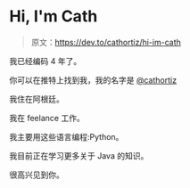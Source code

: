 # Hi, I'm Cath

> 原文：<https://dev.to/cathortiz/hi-im-cath>

我已经编码 4 年了。

你可以在推特上找到我，我的名字是 [@cathortiz](https://twitter.com/cathortiz)

我住在阿根廷。

我在 feelance 工作。

我主要用这些语言编程:Python。

我目前正在学习更多关于 Java 的知识。

很高兴见到你。